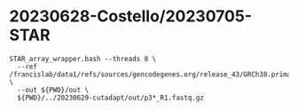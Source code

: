 

#	20230628-Costello/20230705-STAR


```
STAR_array_wrapper.bash --threads 8 \
  --ref /francislab/data1/refs/sources/gencodegenes.org/release_43/GRCh38.primary_assembly.genome \
  --out ${PWD}/out \
  ${PWD}/../20230629-cutadapt/out/p3*_R1.fastq.gz

```


